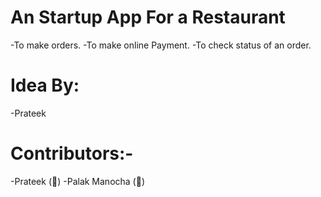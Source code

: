 # An Startup App For a Restaurant
 -To make orders.
 -To make online Payment.
 -To check status of an order.
# Idea By:
 -Prateek
# Contributors:-
 -Prateek (:ghost:)
 -Palak Manocha (:monkey:)
